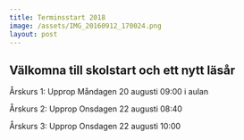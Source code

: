 ```yaml
---
title: Terminsstart 2018
image: /assets/IMG_20160912_170024.png
layout: post
---
```


## Välkomna till skolstart och ett nytt läsår

Årskurs 1: Upprop Måndagen 20 augusti 09:00 i aulan

Årskurs 2: Upprop Onsdagen 22 augusti 08:40

Årskurs 3: Upprop Onsdagen 22 augusti 10:00
